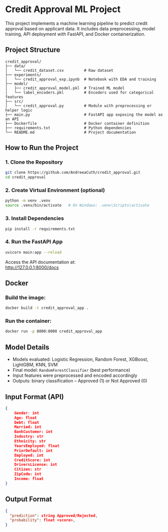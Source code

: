 # Credit Approval ML Project

This project implements a machine learning pipeline to predict credit approval based on applicant data. 
It includes data preprocessing, model training, API deployment with FastAPI, and Docker containerization.

## Project Structure

```
credit_approval/
├── data/
│   └── credit_dataset.csv         # Raw dataset
├── experiments/
│   └── credit_approval_exp.ipynb  # Notebook with EDA and training
├── model/
│   ├── credit_approval_model.pkl  # Trained ML model
│   └── label_encoders.pkl         # Encoders used for categorical features
├── src/
│   └── credit_approval.py         # Module with preprocessing or helper logic
├── main.py                        # FastAPI app exposing the model as an API
├── Dockerfile                     # Docker container definition
├── requirements.txt               # Python dependencies
└── README.md                      # Project documentation
```

## How to Run the Project

### 1. Clone the Repository

```bash
git clone https://github.com/AndreeaCuth/credit_approval.git
cd credit_approval
```

### 2. Create Virtual Environment (optional)

```bash
python -m venv .venv
source .venv/bin/activate   # On Windows: .venv\Scripts\activate
```

### 3. Install Dependencies

```bash
pip install -r requirements.txt
```

### 4. Run the FastAPI App

```bash
uvicorn main:app --reload
```

Access the API documentation at:  
http://127.0.0.1:8000/docs

## Docker

### Build the image:

```bash
docker build -t credit_approval_app .
```

### Run the container:

```bash
docker run -p 8000:8000 credit_approval_app
```

## Model Details

- Models evaluated: Logistic Regression, Random Forest, XGBoost, LightGBM, KNN, SVM
- Final model: `RandomForestClassifier` (best performance)
- Input features were preprocessed and encoded accordingly
- Outputs: binary classification – Approved (1) or Not Approved (0)

## Input Format (API)

```json
{
    Gender: int              
    Age: float
    Debt: float
    Married: int           
    BankCustomer: int       
    Industry: str            
    Ethnicity: str           
    YearsEmployed: float
    PriorDefault: int       
    Employed: int           
    CreditScore: int
    DriversLicense: int      
    Citizen: str             
    ZipCode: int
    Income: float
}
```

## Output Format

```json
{
  "prediction": string Approved/Rejected,
  "probability": float <score>,
}
```


